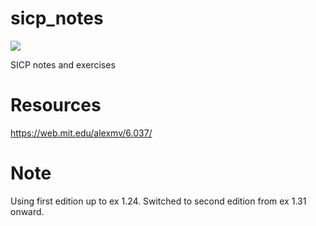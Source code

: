 # sicp_notes

![](square_limit.png)

SICP notes and exercises

# Resources
https://web.mit.edu/alexmv/6.037/ 

# Note
Using first edition up to ex 1.24. Switched to second edition from ex 1.31 onward.
